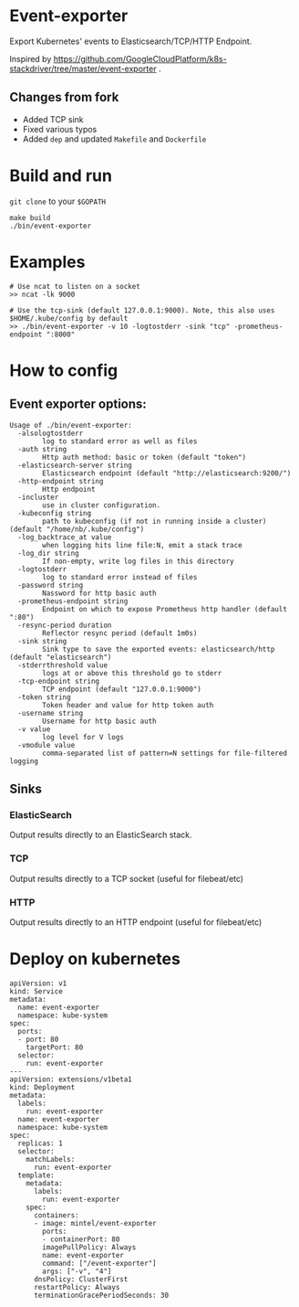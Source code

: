 # Event-exporter

Export Kubernetes' events to Elasticsearch/TCP/HTTP Endpoint.

Inspired by https://github.com/GoogleCloudPlatform/k8s-stackdriver/tree/master/event-exporter .

## Changes from fork

- Added TCP sink
- Fixed various typos
- Added `dep` and updated `Makefile` and `Dockerfile`

# Build and run

`git clone` to your `$GOPATH`

```
make build
./bin/event-exporter
```

# Examples

```
# Use ncat to listen on a socket
>> ncat -lk 9000

# Use the tcp-sink (default 127.0.0.1:9000). Note, this also uses $HOME/.kube/config by default
>> ./bin/event-exporter -v 10 -logtostderr -sink "tcp" -prometheus-endpoint ":8000"
```

# How to config

## Event exporter options:
   
```
Usage of ./bin/event-exporter:
  -alsologtostderr
    	log to standard error as well as files
  -auth string
    	Http auth method: basic or token (default "token")
  -elasticsearch-server string
    	Elasticsearch endpoint (default "http://elasticsearch:9200/")
  -http-endpoint string
    	Http endpoint
  -incluster
    	use in cluster configuration.
  -kubeconfig string
    	path to kubeconfig (if not in running inside a cluster) (default "/home/nb/.kube/config")
  -log_backtrace_at value
    	when logging hits line file:N, emit a stack trace
  -log_dir string
    	If non-empty, write log files in this directory
  -logtostderr
    	log to standard error instead of files
  -password string
    	Nassword for http basic auth
  -prometheus-endpoint string
    	Endpoint on which to expose Prometheus http handler (default ":80")
  -resync-period duration
    	Reflector resync period (default 1m0s)
  -sink string
    	Sink type to save the exported events: elasticsearch/http (default "elasticsearch")
  -stderrthreshold value
    	logs at or above this threshold go to stderr
  -tcp-endpoint string
    	TCP endpoint (default "127.0.0.1:9000")
  -token string
    	Token header and value for http token auth
  -username string
    	Username for http basic auth
  -v value
    	log level for V logs
  -vmodule value
    	comma-separated list of pattern=N settings for file-filtered logging
```

## Sinks

### ElasticSearch

Output results directly to an ElasticSearch stack.

### TCP

Output results directly to a TCP socket (useful for filebeat/etc)

### HTTP

Output results directly to an HTTP endpoint (useful for filebeat/etc)


# Deploy on kubernetes

```
apiVersion: v1
kind: Service
metadata:
  name: event-exporter
  namespace: kube-system
spec:
  ports:
  - port: 80
    targetPort: 80
  selector:
    run: event-exporter
---
apiVersion: extensions/v1beta1
kind: Deployment
metadata:
  labels:
    run: event-exporter
  name: event-exporter
  namespace: kube-system
spec:
  replicas: 1
  selector:
    matchLabels:
      run: event-exporter
  template:
    metadata:
      labels:
        run: event-exporter
    spec:
      containers:
      - image: mintel/event-exporter
        ports:
        - containerPort: 80 
        imagePullPolicy: Always
        name: event-exporter
        command: ["/event-exporter"]
        args: ["-v", "4"]
      dnsPolicy: ClusterFirst
      restartPolicy: Always
      terminationGracePeriodSeconds: 30
```
